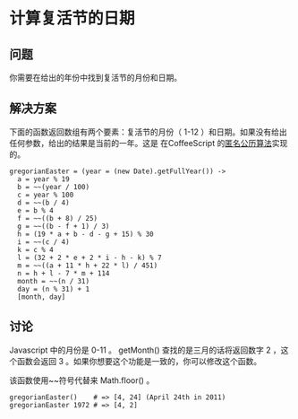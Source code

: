 # 计算复活节的日期
## 问题
你需要在给出的年份中找到复活节的月份和日期。
## 解决方案
下面的函数返回数组有两个要素：复活节的月份（ 1-12 ）和日期。如果没有给出任何参数，给出的结果是当前的一年。这是 在CoffeeScript 的[匿名公历算法](https://en.wikipedia.org/wiki/Computus#Anonymous_Gregorian_algorithm)实现的。
```
gregorianEaster = (year = (new Date).getFullYear()) ->
  a = year % 19
  b = ~~(year / 100)
  c = year % 100
  d = ~~(b / 4)
  e = b % 4
  f = ~~((b + 8) / 25)
  g = ~~((b - f + 1) / 3)
  h = (19 * a + b - d - g + 15) % 30
  i = ~~(c / 4)
  k = c % 4
  l = (32 + 2 * e + 2 * i - h - k) % 7
  m = ~~((a + 11 * h + 22 * l) / 451)
  n = h + l - 7 * m + 114
  month = ~~(n / 31)
  day = (n % 31) + 1
  [month, day]
```
## 讨论  
Javascript 中的月份是 0-11 。 getMonth() 查找的是三月的话将返回数字 2 ，这个函数会返回 3 。如果你想要这个功能是一致的，你可以修改这个函数。 

该函数使用~~符号代替来 Math.floor() 。
```
gregorianEaster()    # => [4, 24] (April 24th in 2011)
gregorianEaster 1972 # => [4, 2]
```


